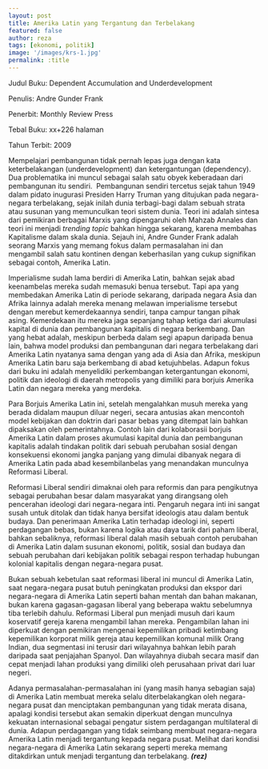 ```yaml
---
layout: post
title: Amerika Latin yang Tergantung dan Terbelakang
featured: false
author: reza
tags: [ekonomi, politik]
image: '/images/krs-1.jpg'
permalink: :title
---
```


Judul Buku: Dependent Accumulation and Underdevelopment

Penulis: Andre Gunder Frank

Penerbit: Monthly Review Press

Tebal Buku: xx+226 halaman

Tahun Terbit: 2009

Mempelajari pembangunan tidak pernah lepas juga dengan kata keterbelakangan (underdevelopment) dan ketergantungan (dependency). Dua problematika ini muncul sebagai salah satu obyek keberadaan dari pembangunan itu sendiri.  Pembangunan sendiri tercetus sejak tahun 1949 dalam pidato inugurasi Presiden Harry Truman yang ditujukan pada negara-negara terbelakang, sejak inilah dunia terbagi-bagi dalam sebuah strata atau susunan yang memunculkan teori sistem dunia. Teori ini adalah sintesa dari pemikiran berbagai Marxis yang dipengaruhi oleh Mahzab Annales dan teori ini menjadi _trending topic_ bahkan hingga sekarang, karena membahas Kapitalisme dalam skala dunia. Sejauh ini, Andre Gunder Frank adalah seorang Marxis yang memang fokus dalam permasalahan ini dan mengambil salah satu kontinen dengan keberhasilan yang cukup signifikan sebagai contoh, Amerika Latin.

Imperialisme sudah lama berdiri di Amerika Latin, bahkan sejak abad keenambelas mereka sudah memasuki benua tersebut. Tapi apa yang membedakan Amerika Latin di periode sekarang, daripada negara Asia dan Afrika lainnya adalah mereka menang melawan imperialisme tersebut dengan merebut kemerdekaannya sendiri, tanpa campur tangan pihak asing. Kemerdekaan itu mereka jaga sepanjang tahap ketiga dari akumulasi kapital di dunia dan pembangunan kapitalis di negara berkembang. Dan yang hebat adalah, meskipun berbeda dalam segi apapun daripada benua lain, bahwa model produksi dan pembangunan dari negara terbelakang dari Amerika Latin nyatanya sama dengan yang ada di Asia dan Afrika, meskipun Amerika Latin baru saja berkembang di abad ketujuhbelas. Adapun fokus dari buku ini adalah menyelidiki perkembangan ketergantungan ekonomi, politik dan ideologi di daerah metropolis yang dimiliki para borjuis Amerika Latin dan negara mereka yang merdeka.

Para Borjuis Amerika Latin ini, setelah mengalahkan musuh mereka yang berada didalam maupun diluar negeri, secara antusias akan mencontoh model kebijakan dan doktrin dari pasar bebas yang ditempat lain bahkan dipaksakan oleh pemerintahnya. Contoh lain dari kolaborasii borjuis Amerika Latin dalam proses akumulasi kapital dunia dan pembangunan kapitalis adalah tindakan politik dari sebuah perubahan sosial dengan konsekuensi ekonomi jangka panjang yang dimulai dibanyak negara di Amerika Latin pada abad kesembilanbelas yang menandakan munculnya Reformasi Liberal.

Reformasi Liberal sendiri dimaknai oleh para reformis dan para pengikutnya sebagai perubahan besar dalam masyarakat yang dirangsang oleh pencerahan ideologi dari negara-negara inti. Pengaruh negara inti ini sangat susah untuk ditolak dan tidak hanya bersifat ideologis atau dalam bentuk budaya. Dan penerimaan Amerika Latin terhadap ideologi ini, seperti perdagangan bebas, bukan karena logika atau daya tarik dari paham liberal, bahkan sebaliknya, reformasi liberal dalah masih sebuah contoh perubahan di Amerika Latin dalam susunan ekonomi, politik, sosial dan budaya dan sebuah perubahan dari kebijakan politik sebagai respon terhadap hubungan kolonial kapitalis dengan negara-negara pusat.

Bukan sebuah kebetulan saat reformasi liberal ini muncul di Amerika Latin, saat negara-negara pusat butuh peningkatan produksi dan ekspor dari negara-negara di Amerika Latin seperti bahan mentah dan bahan makanan, bukan karena gagasan-gagasan liberal yang beberapa waktu sebelumnya tiba terlebih dahulu. Reformasi Liberal pun menjadi musuh dari kaum koservatif gereja karena mengambil lahan mereka. Pengambilan lahan ini diperkuat dengan pemikiran mengenai kepemilikan pribadi ketimbang kepemilikan korporat milik gereja atau kepemilikan komunal milik Orang Indian, dua segmentasi ini terusir dari wilayahnya bahkan lebih parah daripada saat penjajahan Spanyol. Dan wilayahnya diubah secara masif dan cepat menjadi lahan produksi yang dimiliki oleh perusahaan privat dari luar negeri.

Adanya permasalahan-permasalahan ini (yang masih hanya sebagian saja) di Amerika Latin membuat mereka selalu diterbelakangkan oleh negara-negara pusat dan menciptakan pembangunan yang tidak merata disana, apalagi kondisi tersebut akan semakin diperkuat dengan munculnya kekuatan internasional sebagai pengatur sistem perdagangan multilateral di dunia. Adapun perdagangan yang tidak seimbang membuat negara-negara Amerika Latin menjadi tergantung kepada negara pusat. Melihat dari kondisi negara-negara di Amerika Latin sekarang seperti mereka memang ditakdirkan untuk menjadi tergantung dan terbelakang. **_(rez)_**
